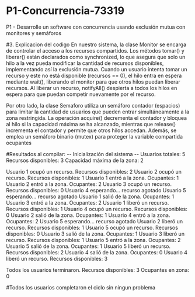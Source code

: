 # P1-Concurrencia-73319
P1 - Desarrolle un software con concurrencia usando exclusión mutua con monitores y semáforos

#3. Explicacion del codigo
En nuestro sistema, la clase Monitor se encarga de controlar el acceso a los recursos compartidos. Los métodos tomar() y liberar() están declarados como synchronized, lo que asegura que solo un hilo a la vez pueda modificar la cantidad de recursos disponibles, implementando así la exclusión mutua. Cuando un usuario intenta tomar un recurso y este no está disponible (recursos == 0), el hilo entra en espera mediante wait(), liberando el monitor para que otros hilos puedan liberar recursos. Al liberar un recurso, notifyAll() despierta a todos los hilos en espera para que puedan competir nuevamente por el recurso.

Por otro lado, la clase Semaforo utiliza un semáforo contador (espacios) para limitar la cantidad de usuarios que pueden entrar simultáneamente a la zona restringida. La operación acquire() decrementa el contador y bloquea al hilo si la capacidad máxima se ha alcanzado, mientras que release() incrementa el contador y permite que otros hilos accedan. Además, se emplea un semáforo binario (mutex) para proteger la variable compartida ocupantes

#Resultados al compilar:
-- Inicialización del sistema -- 
Usuarios totales: 5 
Recursos disponibles: 3 
Capacidad máxima de la zona: 2 

Usuario 1 ocupó un recurso. Recursos disponibles: 2 
Usuario 2 ocupó un recurso. Recursos disponibles: 1 
Usuario 1 entró a la zona. Ocupantes: 1 
Usuario 2 entró a la zona. Ocupantes: 2 
Usuario 3 ocupó un recurso. Recursos disponibles: 0 
Usuario 4 esperando... recurso agotado 
Usuario 5 esperando... recurso agotado 
Usuario 1 salió de la zona. Ocupantes: 1 
Usuario 3 entró a la zona. Ocupantes: 2 
Usuario 1 liberó un recurso. Recursos disponibles: 1 
Usuario 4 ocupó un recurso. Recursos disponibles: 0 
Usuario 2 salió de la zona. Ocupantes: 1 
Usuario 4 entró a la zona. Ocupantes: 2 
Usuario 5 esperando... recurso agotado 
Usuario 2 liberó un recurso. Recursos disponibles: 1 
Usuario 5 ocupó un recurso. Recursos disponibles: 0 
Usuario 3 salió de la zona. Ocupantes: 1 
Usuario 3 liberó un recurso. Recursos disponibles: 1 
Usuario 5 entró a la zona. Ocupantes: 2 
Usuario 5 salió de la zona. Ocupantes: 1 
Usuario 5 liberó un recurso. Recursos disponibles: 2 
Usuario 4 salió de la zona. Ocupantes: 0 
Usuario 4 liberó un recurso. Recursos disponibles: 3 

Todos los usuarios terminaron. 
Recursos disponibles: 3 
Ocupantes en zona: 0

#Todos los usuarios completaron el ciclo sin ningun problema
